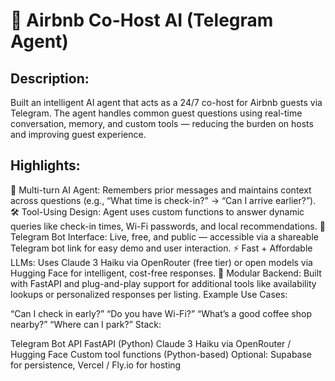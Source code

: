 # 🤖 Airbnb Co-Host AI (Telegram Agent)

## Description:
Built an intelligent AI agent that acts as a 24/7 co-host for Airbnb guests via Telegram. The agent handles common guest questions using real-time conversation, memory, and custom tools — reducing the burden on hosts and improving guest experience.

## Highlights:

🧠 Multi-turn AI Agent: Remembers prior messages and maintains context across questions (e.g., “What time is check-in?” → “Can I arrive earlier?”).
🛠 Tool-Using Design: Agent uses custom functions to answer dynamic queries like check-in times, Wi-Fi passwords, and local recommendations.
💬 Telegram Bot Interface: Live, free, and public — accessible via a shareable Telegram bot link for easy demo and user interaction.
⚡ Fast + Affordable LLMs: Uses Claude 3 Haiku via OpenRouter (free tier) or open models via Hugging Face for intelligent, cost-free responses.
🔌 Modular Backend: Built with FastAPI and plug-and-play support for additional tools like availability lookups or personalized responses per listing.
Example Use Cases:

“Can I check in early?”
“Do you have Wi-Fi?”
“What’s a good coffee shop nearby?”
“Where can I park?”
Stack:

Telegram Bot API
FastAPI (Python)
Claude 3 Haiku via OpenRouter / Hugging Face
Custom tool functions (Python-based)
Optional: Supabase for persistence, Vercel / Fly.io for hosting
